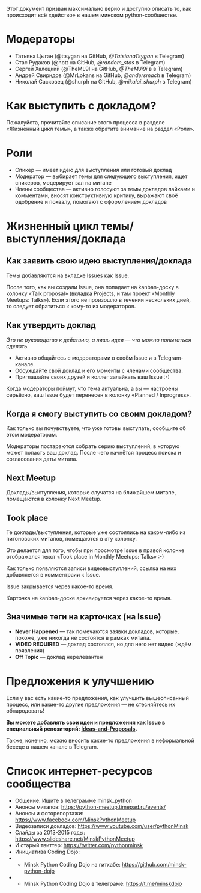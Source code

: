 Этот документ призван максимально верно и доступно описать то, как происходит всё «действо» в нашем минском python-сообществе.

# Модераторы

- Татьяна Цыган (@ttsygan на GitHub, *@TatsianaTsygan* в Telegram)
- Стас Рудаков (@nott на GitHub, *@random_stas* в Telegram)
- Сергей Халецкий (@TheML9I на GitHub, *@TheMJi9i* в в Telegram)
- Андрей Свиридов (@MrLokans на GitHub, *@andersmach* в Telegram)
- Николай Сасковец (@shurph на GitHub, *@mikalai_shurph* в Telegram) 


# Как выступить с докладом?

Пожалуйста, прочитайте описание этого процесса в разделе «Жизненный цикл темы», а также обратите внимание на раздел «Роли».



# Роли

- Cпикер — имеет идею для выступления или готовый доклад
- Модератор — выбирает темы для следующего выступления, ищет спикеров, модерирует зал на митапе
- Члены сообщества — активно голосуют за темы докладов лайками и комментами, вносят конструктивную критику, выражают своё одобрение и похвалу, помогают с оформлением докладов



# Жизненный цикл темы/выступления/доклада

## Как заявить свою идею выступления/доклада

Темы добавляются на вкладке Issues как Issue.

После того, как вы создали Issue, она попадает на kanban-доску в колонку «Talk proposal» (вкладка Projects, и там проект «Monthly Meetups: Talks»). Если этого не произошло в течении нескольких дней, то следует обратиться к кому-то из модераторов.


## Как утвердить доклад

_Это не руководство к действию, а лишь идеи — что можно попытаться сделать._

- Активно общайтесь с модераторами в своём Issue и в Telegram-канале.
- Обсуждайте свой доклад и его моменты с членами сообщества.
- Приглашайте своих друзей и коллег залайкать ваш Issue :-)

Когда модераторы поймут, что тема актуальна, а вы — настроены серьёзно, ваш Issue будет перенесен в колонку «Planned / Inprogress».


## Когда я смогу выступить со своим докладом?

Как только вы почувствуете, что уже готовы выступать, сообщите об этом модераторам.

Модераторы постараются собрать серию выступлений, в которую может попасть ваш доклад. После чего начнётся процесс поиска и согласования даты митапа.


## Next Meetup

Доклады/выступления, которые случатся на ближайшем митапе, помещаются в колонку Next Meetup.


## Took place

Те доклады/выступления, которые уже состоялись на каком-либо из питоновских митапов, помещаются в эту колонку.

Это делается для того, чтобы при просмотре Issue в правой колонке отображался текст «Took place in Monthly Meetups: Talks» :-)

Как только появляются записи видеовыступлений, ссылка на них добавляется в комментраии к Issue. 

Issue закрывается через какое-то время.

Карточка на kanban-доске архивируется через какое-то время.


## Значимые теги на карточках (на Issue)
- **Never Happened** — так помечаются заявки докладов, которые, похоже, уже никогда не состоятся в рамках митапа.
- **VIDEO REQUIRED** — доклад состоялся, но для него нет видео (ждём появления)
- **Off Topic** — доклад нерелевантен


# Предложения к улучшению

Если у вас есть какие-то предложения, как улучшить вышеописанный процесс, или какие-то другие предложения — не стесняйтесь их обнародовать!

**Вы можете добавлять свои идеи и предложения как Issue в специальный репозиторий: [Ideas-and-Proposals](https://github.com/minskpython/ideas-and-proposals/issues).**

Также, конечно, можно вносить какие-то предложения в неформальной беседе в нашем канале в Telegram.



# Список интернет-ресурсов сообщества
- Общение: Ищите в телеграмме minsk_python
- Анонсы митапов: https://python-meetup.timepad.ru/events/
- Анонсы и фоторепортажи: https://www.facebook.com/MinskPythonMeetup
- Видеозаписи докладов: https://www.youtube.com/user/pythonMinsk
- Слайды за 2013-2015 годы: https://www.slideshare.net/MinskPythonMeetup
- И старый твиттер: https://twitter.com/pythonminsk
- Инициатива Coding Dojo:
- - Minsk Python Coding Dojo на гитхабе: https://github.com/minsk-python-dojo
- - Minsk Python Coding Dojo в телеграме: https://t.me/minskdojo

